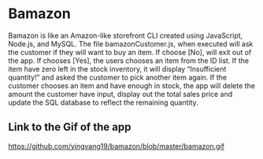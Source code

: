 # Bamazon
Bamazon is like an Amazon-like storefront CLI created using JavaScript, Node.js, and MySQL.
The file bamazonCustomer.js, when executed will ask the customer if they will want to buy an item. If choose [No], will exit out of the app. If chooses [Yes], the users chooses an item from the ID list. If the item have zero left in the stock inventory, it will display “Insufficient quantity!” and asked the customer to pick another item again. If the customer chooses an item and have enough in stock, the app will delete the amount the customer have input, display out the total sales price and update the SQL database to reflect the remaining quantity.

## Link to the Gif of the app
https://github.com/yingvang19/bamazon/blob/master/bamazon.gif
